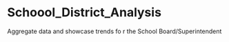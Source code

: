 # Schoool_District_Analysis
Aggregate data and showcase trends fo r the School Board/Superintendent
